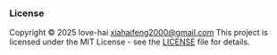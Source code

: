 


### License
Copyright © 2025 love-hai <xiahaifeng2000@gmail.com>
This project is licensed under the MIT License - see the [LICENSE](./LICENSE) file for details.